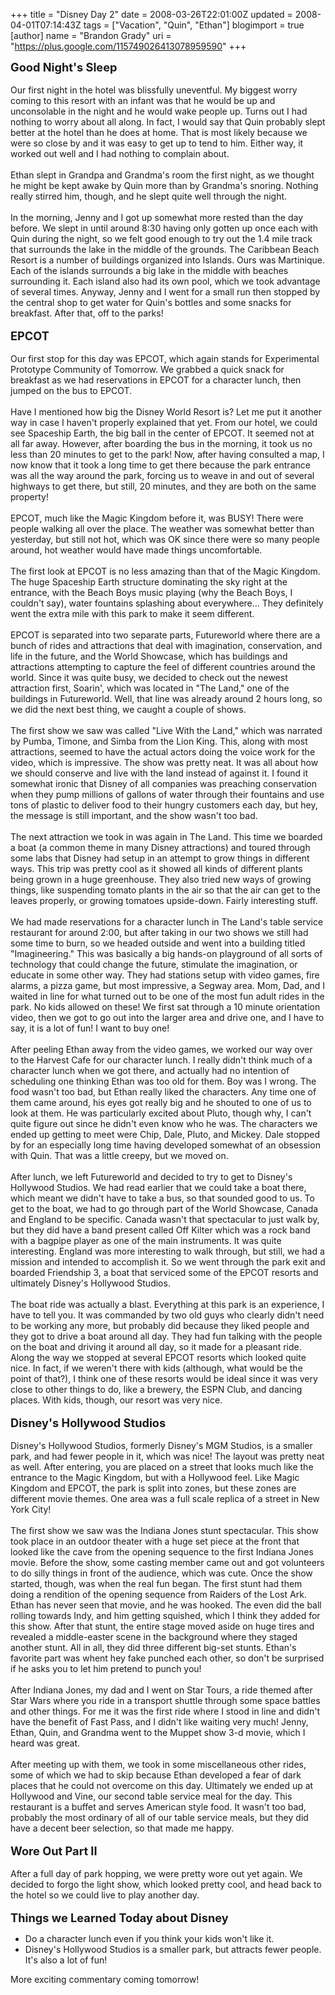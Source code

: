 +++
title = "Disney Day 2"
date = 2008-03-26T22:01:00Z
updated = 2008-04-01T07:14:43Z
tags = ["Vacation", "Quin", "Ethan"]
blogimport = true 
[author]
	name = "Brandon Grady"
	uri = "https://plus.google.com/115749026413078959590"
+++

<a onblur="try {parent.deselectBloggerImageGracefully();} catch(e) {}" href="http://1.bp.blogspot.com/_5WpZdqukbMw/R_Gl51NK-MI/AAAAAAAAAEE/ew70iD9dw4A/s1600-h/Disney-1.jpg"><img style="margin: 0pt 0pt 10px 10px; float: right; cursor: pointer;" src="http://1.bp.blogspot.com/_5WpZdqukbMw/R_Gl51NK-MI/AAAAAAAAAEE/ew70iD9dw4A/s320/Disney-1.jpg" alt="" id="BLOGGER_PHOTO_ID_5184107059033602242" border="0" /></a><span style="font-size:130%;"><span style="font-weight: bold;">Good Night's Sleep</span></span><br /><br />Our first night in the hotel was blissfully uneventful.  My biggest worry coming to this resort with an infant was that he would be up and unconsolable in the night and he would wake people up.  Turns out I had nothing to worry about all along.  In fact, I would say that Quin probably slept better at the hotel than he does at home.  That is most likely because we were so close by and it was easy to get up to tend to him.  Either way, it worked out well and I had nothing to complain about.<br /><br />Ethan slept in Grandpa and Grandma's room the first night, as we thought he might be kept awake by Quin more than by Grandma's snoring.  Nothing really stirred him, though, and he slept quite well through the night.<br /><br />In the morning, Jenny and I got up somewhat more rested than the day before.  We slept in until around 8:30 having only gotten up once each with Quin during the night, so we felt good enough to try out the 1.4 mile track that surrounds the lake in the middle of the grounds.  The Caribbean Beach Resort is a number of buildings organized into Islands.  Ours was Martinique.  Each of the islands surrounds a big lake in the middle with beaches surrounding it.  Each island also had its own pool, which we took advantage of several times.  Anyway, Jenny and I went for a small run then stopped by the central shop to get water for Quin's bottles and some snacks for breakfast.  After that, off to the parks!<br /><br /><a onblur="try {parent.deselectBloggerImageGracefully();} catch(e) {}" href="http://4.bp.blogspot.com/_5WpZdqukbMw/R_Gl-lNK-NI/AAAAAAAAAEM/hBykfWlg56U/s1600-h/Disney-0.jpg"><img style="margin: 0pt 0pt 10px 10px; float: right; cursor: pointer;" src="http://4.bp.blogspot.com/_5WpZdqukbMw/R_Gl-lNK-NI/AAAAAAAAAEM/hBykfWlg56U/s320/Disney-0.jpg" alt="" id="BLOGGER_PHOTO_ID_5184107140637980882" border="0" /></a><span style="font-size:130%;"><span style="font-weight: bold;">EPCOT</span></span><br /><br />Our first stop for this day was EPCOT, which again stands for Experimental Prototype Community of Tomorrow.  We grabbed a quick snack for breakfast as we had reservations in EPCOT for a character lunch, then jumped on the bus to EPCOT.<br /><br />Have I mentioned how big the Disney World Resort is?  Let me put it another way in case I haven't properly explained that yet.  From our hotel, we could see Spaceship Earth, the big ball in the center of EPCOT.  It seemed not at all far away.  However, after boarding the bus in the morning, it took us no less than 20 minutes to get to the park!  Now, after having consulted a map, I now know that it took a long time to get there because the park entrance was all the way around the park, forcing us to weave in and out of several highways to get there, but still, 20 minutes, and they are both on the same property!<br /><br />EPCOT, much like the Magic Kingdom before it, was BUSY!  There were people walking all over the place.  The weather was somewhat better than yesterday, but still not hot, which was OK since there were so many people around, hot weather would have made things uncomfortable.<br /><br />The first look at EPCOT is no less amazing than that of the Magic Kingdom.  The huge Spaceship Earth structure dominating the sky right at the entrance, with the Beach Boys music playing (why the Beach Boys, I couldn't say), water fountains splashing about everywhere...  They definitely went the extra mile with this park to make it seem different.<br /><br />EPCOT is separated into two separate parts, Futureworld where there are a bunch of rides and attractions that deal with imagination, conservation, and life in the future, and the World Showcase, which has buildings and attractions attempting to capture the feel of different countries around the world.  Since it was quite busy, we decided to check out the newest attraction first, Soarin', which was located in "The Land," one of the buildings in Futureworld.  Well, that line was already around 2 hours long, so we did the next best thing, we caught a couple of shows.<br /><br />The first show we saw was called "Live With the Land," which was narrated by Pumba, Timone, and Simba from the Lion King.  This, along with most attractions, seemed to have the actual actors doing the voice work for the video, which is impressive.  The show was pretty neat.  It was all about how we should conserve and live with the land instead of against it.  I found it somewhat ironic that Disney of all companies was preaching conservation when they pump millions of gallons of water through their fountains and use tons of plastic to deliver food to their hungry customers each day, but hey, the message is still important, and the show wasn't too bad.<br /><br />The next attraction we took in was again in The Land.  This time we boarded a boat (a common theme in many Disney attractions) and toured through some labs that Disney had setup in an attempt to grow things in different ways.  This trip was pretty cool as it showed all kinds of different plants being grown in a huge greenhouse.  They also tried new ways of growing things, like suspending tomato plants in the air so that the air can get to the leaves properly, or growing tomatoes upside-down.  Fairly interesting stuff.<br /><br />We had made reservations for a character lunch in The Land's table service restaurant for around 2:00, but after taking in our two shows we still had some time to burn, so we headed outside and went into a building titled "Imagineering."  This was basically a big hands-on playground of all sorts of technology that could change the future, stimulate the imagination, or educate in some other way.  They had stations setup with video games, fire alarms, a pizza game, but most impressive, a Segway area.  Mom, Dad, and I waited in line for what turned out to be one of the most fun adult rides in the park.  No kids allowed on these!  We first sat through a 10 minute orientation video, then we got to go out into the larger area and drive one, and I have to say, it is a lot of fun!  I want to buy one!<br /><br /><a onblur="try {parent.deselectBloggerImageGracefully();} catch(e) {}" href="http://4.bp.blogspot.com/_5WpZdqukbMw/R_ImvVNK-OI/AAAAAAAAAEU/vpzBXcl-VEU/s1600-h/Disney-2.jpg"><img style="margin: 0pt 0pt 10px 10px; float: right; cursor: pointer;" src="http://4.bp.blogspot.com/_5WpZdqukbMw/R_ImvVNK-OI/AAAAAAAAAEU/vpzBXcl-VEU/s320/Disney-2.jpg" alt="" id="BLOGGER_PHOTO_ID_5184248715644958946" border="0" /></a>After peeling Ethan away from the video games, we worked our way over to the Harvest Cafe for our character lunch.  I really didn't think much of a character lunch when we got there, and actually had no intention of scheduling one thinking Ethan was too old for them.  Boy was I wrong.  The food wasn't too bad, but Ethan really liked the characters.  Any time one of them came around, his eyes got really big and he shouted to one of us to look at them.  He was particularly excited about Pluto, though why, I can't quite figure out since he didn't even know who he was.  The characters we ended up getting to meet were Chip, Dale, Pluto, and Mickey.  Dale stopped by for an especially long time having developed somewhat of an obsession with Quin.  That was a little creepy, but we moved on.<br /><br />After lunch, we left Futureworld and decided to try to get to Disney's Hollywood Studios.  We had read earlier that we could take a boat there, which meant we didn't have to take a bus, so that sounded good to us.  To get to the boat, we had to go through part of the World Showcase, Canada and England to be specific.  Canada wasn't that spectacular to just walk by, but they did have a band present called Off Kilter which was a rock band with a bagpipe player as one of the main instruments.  It was quite interesting.  England was more interesting to walk through, but still, we had a mission and intended to accomplish it.  So we went through the park exit and boarded Friendship 3, a boat that serviced some of the EPCOT resorts and ultimately Disney's Hollywood Studios.<br /><br />The boat ride was actually a blast.  Everything at this park is an experience, I have to tell you.  It was commanded by two old guys who clearly didn't need to be working any more, but probably did because they liked people and they got to drive a boat around all day.  They had fun talking with the people on the boat and driving it around all day, so it made for a pleasant ride.  Along the way we stopped at several EPCOT resorts which looked quite nice.  In fact, if we weren't there with kids (although, what would be the point of that?), I think one of these resorts would be ideal since it was very close to other things to do, like a brewery, the ESPN Club, and dancing places.  With kids, though, our resort was very nice.<br /><br /><span style="font-size:130%;"><span style="font-weight: bold;">Disney's Hollywood Studios</span></span><br /><br />Disney's Hollywood Studios, formerly Disney's MGM Studios, is a smaller park, and had fewer people in it, which was nice!  The layout was pretty neat as well.  After entering, you are placed on a street that looks much like the entrance to the Magic Kingdom, but with a Hollywood feel.  Like Magic Kingdom and EPCOT, the park is split into zones, but these zones are different movie themes.  One area was a full scale replica of a street in New York City!<br /><br /><a onblur="try {parent.deselectBloggerImageGracefully();} catch(e) {}" href="http://3.bp.blogspot.com/_5WpZdqukbMw/R_Im7FNK-PI/AAAAAAAAAEc/qBf7tXuBzeg/s1600-h/Disney-3.jpg"><img style="margin: 0pt 0pt 10px 10px; float: right; cursor: pointer;" src="http://3.bp.blogspot.com/_5WpZdqukbMw/R_Im7FNK-PI/AAAAAAAAAEc/qBf7tXuBzeg/s320/Disney-3.jpg" alt="" id="BLOGGER_PHOTO_ID_5184248917508421874" border="0" /></a>The first show we saw was the Indiana Jones stunt spectacular.  This show took place in an outdoor theater with a huge set piece at the front that looked like the cave from the opening sequence to the first Indiana Jones movie.  Before the show, some casting member came out and got volunteers to do silly things in front of the audience, which was cute.  Once the show started, though, was when the real fun began.  The first stunt had them doing a rendition of the opening sequence from Raiders of the Lost Ark.  Ethan has never seen that movie, and he was hooked.  The even did the ball rolling towards Indy, and him getting squished, which I think they added for this show.  After that stunt, the entire stage moved aside on huge tires and revealed a middle-easter scene in the background where they staged another stunt.  All in all, they did three different big-set stunts.  Ethan's favorite part was whent hey fake punched each other, so don't be surprised if he asks you to let him pretend to punch you!<br /><br />After Indiana Jones, my dad and I went on Star Tours, a ride themed after Star Wars where you ride in a transport shuttle through some space battles and other things.  For me it was the first ride where I stood in line and didn't have the benefit of Fast Pass, and I didn't like waiting very much!  Jenny, Ethan, Quin, and Grandma went to the Muppet show 3-d movie, which I heard was great.<br /><br />After meeting up with them, we took in some miscellaneous other rides, some of which we had to skip because Ethan developed a fear of dark places that he could not overcome on this day.  Ultimately we ended up at Hollywood and Vine, our second table service meal for the day.  This restaurant is a buffet and serves American style food.  It wasn't too bad, probably the most ordinary of all of our table service meals, but they did have a decent beer selection, so that made me happy.<br /><br /><span style="font-size:130%;"><span style="font-weight: bold;">Wore Out Part II</span></span><br /><br />After a full day of park hopping, we were pretty wore out yet again.  We decided to forgo the light show, which looked pretty cool, and head back to the hotel so we could live to play another day.<br /><br /><span style="font-size:130%;"><span style="font-weight: bold;">Things we Learned Today about Disney</span></span><br /><ul><li>Do a character lunch even if you think your kids won't like it.</li><li>Disney's Hollywood Studios is a smaller park, but attracts fewer people.  It's also a lot of fun!</li></ul>More exciting commentary coming tomorrow!
